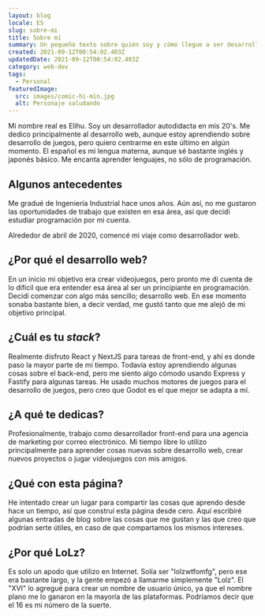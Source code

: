 ```yaml
---
layout: blog
locale: ES
slug: sobre-mi
title: Sobre mí
summary: Un pequeño texto sobre quién soy y cómo llegue a ser desarrollador
created: 2021-09-12T00:54:02.403Z
updatedDate: 2021-09-12T00:54:02.403Z
category: web-dev
tags:
  - Personal
featuredImage:
  src: images/comic-hi-min.jpg
  alt: Personaje saludando
---
```


Mi nombre real es Elihu. Soy un desarrollador autodidacta en mis 20's. Me dedico principalmente al desarrollo web, aunque estoy aprendiendo sobre desarrollo de juegos, pero quiero centrarme en este último en algún momento. El español es mi lengua materna, aunque sé bastante inglés y japonés básico. Me encanta aprender lenguajes, no sólo de programación.

## Algunos antecedentes

Me gradué de Ingeniería Industrial hace unos años. Aún así, no me gustaron las oportunidades de trabajo que existen en esa área, así que decidí estudiar programación por mi cuenta.

Alrededor de abril de 2020, comencé mi viaje como desarrollador web.

## ¿Por qué el desarrollo web?

En un inicio mi objetivo era crear videojuegos, pero pronto me di cuenta de lo difícil que era entender esa área al ser un principiante en programación. Decidí comenzar con algo más sencillo; desarrollo web. En ese momento sonaba bastante bien, a decir verdad, me gustó tanto que me alejó de mi objetivo principal.

## ¿Cuál es tu _stack_?

Realmente disfruto React y NextJS para tareas de front-end, y ahí es donde paso la mayor parte de mi tiempo. Todavía estoy aprendiendo algunas cosas sobre el back-end, pero me siento algo cómodo usando Express y Fastify para algunas tareas. He usado muchos motores de juegos para el desarrollo de juegos, pero creo que Godot es el que mejor se adapta a mí.

## ¿A qué te dedicas?

Profesionalmente, trabajo como desarrollador front-end para una agencia de marketing por correo electrónico. Mi tiempo libre lo utilizo principalmente para aprender cosas nuevas sobre desarrollo web, crear nuevos proyectos o jugar videojuegos con mis amigos.

## ¿Qué con esta página?

He intentado crear un lugar para compartir las cosas que aprendo desde hace un tiempo, así que construí esta página desde cero. Aquí escribiré algunas entradas de blog sobre las cosas que me gustan y las que creo que podrían serte útiles, en caso de que compartamos los mismos intereses.

## ¿Por qué LoLz?

Es solo un apodo que utilizo en Internet. Solía ​​ser "lolzwtfomfg", pero ese era bastante largo, y la gente empezó a llamarme simplemente "Lolz". El "XVI" lo agregué para crear un nombre de usuario único, ya que el nombre plano me lo ganaron en la mayoría de las plataformas. Podríamos decir que el 16 es mi número de la suerte.
